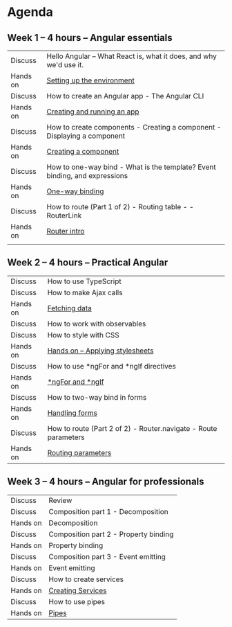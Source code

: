 # Agenda

## Week 1 – 4 hours – Angular essentials

|          |                                                                               |
| -------- | ----------------------------------------------------------------------------- |
| Discuss  | Hello Angular –  What React is, what it does, and why we'd use it.            |
| Hands on | [Setting up the environment](labs/1.1.Setting%20up%20the%20environment)       |
| Discuss  | How to create an Angular app  - The Angular CLI                               |
| Hands on | [Creating and running an app](labs/1.2%20Creating%20and%20running%20an%20app) |
| Discuss  | How to create components - Creating a component - Displaying a component      |
| Hands on | [Creating a component](labs/1.3%20Creating%20a%20component/)                  |
| Discuss  | How to one-way bind  - What is the template? Event binding, and expressions   |
| Hands on | [One-way binding](labs/)                                                      |
| Discuss  | How to route (Part 1 of 2) - Routing table  - <router-outlet> - RouterLink    |
| Hands on | [Router intro](labs/1.5%20Angular%20Router/)                                  |
|          |

## Week 2 – 4 hours – Practical Angular

|          |                                                                     |
| -------- | ------------------------------------------------------------------- |
| Discuss  | How to use TypeScript                                               |
| Discuss  | How to make Ajax calls                                              |
| Hands on | [Fetching data](labs/2.3%20Ajax/)                                   |
| Discuss  | How to work with observables                                        |
| Discuss  | How to style with CSS                                               |
| Hands on | [Hands on – Applying stylesheets](labs/3.5%20Styling%20with%20CSS/) |
| Discuss  | How to use *ngFor and *ngIf directives                              |
| Hands on | [*ngFor and *ngIf](labs/2.1%20ngFor%20and%20ngIf/)                  |
| Discuss  | How to two-way bind in forms                                        |
| Hands on | [Handling forms](labs/2.2%20Forms/)                                 |
| Discuss  | How to route (Part 2 of 2) - Router.navigate - Route parameters     |
| Hands on | [Routing parameters](labs/1.5%20Angular%20Router/)                  |



## Week 3 – 4 hours – Angular for professionals

|          |                                       |
| -------- | ------------------------------------- |
| Discuss  | Review                                |
| Discuss  | Composition part 1 - Decomposition    |
| Hands on | Decomposition                         |
| Discuss  | Composition part 2 - Property binding |
| Hands on | Property binding                      |
| Discuss  | Composition part 3 - Event emitting   |
| Hands on | Event emitting                        |
| Discuss  | How to create services                |
| Hands on | [Creating Services](/)                |
| Discuss  | How to use pipes                      |
| Hands on | [Pipes]()                             |
